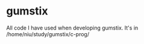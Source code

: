 gumstix
=======

All code I have used when developing gumstix.
It's in /home/niu/study/gumstix/c-prog/
